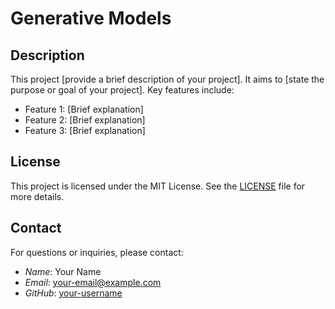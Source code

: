 # Generative Models

## Description
This project [provide a brief description of your project]. It aims to [state the purpose or goal of your project]. Key features include:

- Feature 1: [Brief explanation]
- Feature 2: [Brief explanation]
- Feature 3: [Brief explanation]

## License

This project is licensed under the MIT License. See the [LICENSE](LICENSE) file for more details.

## Contact

For questions or inquiries, please contact:

- *Name*: Your Name
- *Email*: your-email@example.com
- *GitHub*: [your-username](https://github.com/your-username)
